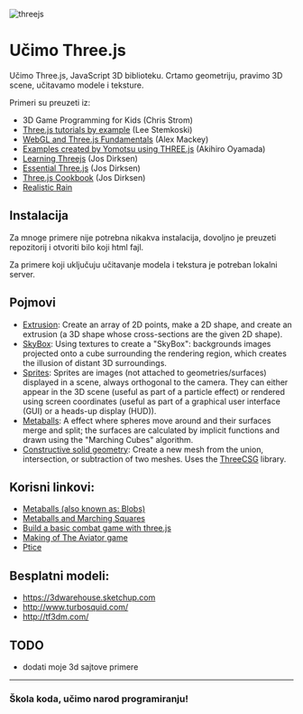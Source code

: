 ![threejs](https://www.digitaltactics.co.uk/wp-content/uploads/sites/2/2015/11/three-js-logo-480x368.png)

# Učimo Three.js

Učimo Three.js, JavaScript 3D biblioteku. Crtamo geometriju, pravimo 3D scene, učitavamo modele i teksture.

Primeri su preuzeti iz:
* 3D Game Programming for Kids (Chris Strom)
* [Three.js tutorials by example](http://stemkoski.github.io/Three.js/) (Lee Stemkoski)
* [WebGL and Three.js Fundamentals](https://github.com/alexmackey/threeJsBasicExamples) (Alex Mackey)
* [Examples created by Yomotsu using THREE.js](http://yomotsu.github.io/threejs-examples/) (Akihiro Oyamada)
* [Learning Threejs](https://github.com/josdirksen/learning-threejs) (Jos Dirksen)
* [Essential Three.js](https://github.com/josdirksen/essential-threejs) (Jos Dirksen)
* [Three.js Cookbook](https://github.com/josdirksen/threejs-cookbook) (Jos Dirksen)
* [Realistic Rain](https://github.com/solusipse/threejs-examples)

## Instalacija

Za mnoge primere nije potrebna nikakva instalacija, dovoljno je preuzeti repozitorij i otvoriti bilo koji html fajl.

Za primere koji uključuju učitavanje modela i tekstura je potreban lokalni server.

## Pojmovi

* [Extrusion](https://en.wikipedia.org/wiki/Extrusion): Create an array of 2D points, make a 2D shape, and create an extrusion (a 3D shape whose cross-sections are the given 2D shape).
* [SkyBox](https://en.wikipedia.org/wiki/Skybox_(video_games)): Using textures to create a "SkyBox": backgrounds images projected onto a cube surrounding the rendering region, which creates the illusion of distant 3D surroundings.
* [Sprites](https://en.wikipedia.org/wiki/Sprite_(computer_graphics)): Sprites are images (not attached to geometries/surfaces) displayed in a scene, always orthogonal to the camera. They can either appear in the 3D scene (useful as part of a particle effect) or rendered using screen coordinates (useful as part of a graphical user interface (GUI) or a heads-up display (HUD)).
* [Metaballs](https://en.wikipedia.org/wiki/Metaballs): A effect where spheres move around and their surfaces merge and split; the surfaces are calculated by implicit functions and drawn using the "Marching Cubes" algorithm.
* [Constructive solid geometry](https://en.wikipedia.org/wiki/Constructive_solid_geometry): Create a new mesh from the union, intersection, or subtraction of two meshes. Uses the [ThreeCSG](http://github.com/chandlerprall/ThreeCSG/) library.

## Korisni linkovi:
* [Metaballs (also known as: Blobs)](http://www.geisswerks.com/ryan/BLOBS/blobs.html)
* [Metaballs and Marching Squares](http://jamie-wong.com/2014/08/19/metaballs-and-marching-squares/)
* [Build a basic combat game with three.js](http://www.creativebloq.com/web-design/build-basic-combat-game-threejs-101517540)
* [Making of The Aviator game](https://tympanus.net/codrops/2016/04/26/the-aviator-animating-basic-3d-scene-threejs/)
* [Ptice](https://threejs.org/examples/canvas_geometry_birds.html)

## Besplatni modeli:
* https://3dwarehouse.sketchup.com
* http://www.turbosquid.com/
* http://tf3dm.com/

## TODO
* dodati moje 3d sajtove primere

---
### Škola koda, učimo narod programiranju!
